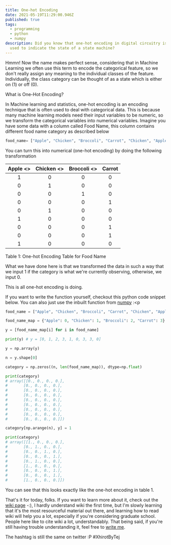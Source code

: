 ```yaml
---
title: One-hot Encoding
date: 2021-05-19T11:29:00.946Z
published: true
tags:
  - programming
  - python
  - numpy
description: Did you know that one-hot encoding in digital circuitry is often
  used to indicate the state of a state machine?
---
```

Hmmn! Now the name makes perfect sense, considering that in Machine Learning we often use this term to encode the categorical feature, so we don't really assign any meaning to the individual classes of the feature. Individually, the class category can be thought of as a state which is either on (1) or off (0).

What is One-Hot Encoding?

In Machine learning and statistics, one-hot encoding is an encoding technique that is often used to deal with categorical data. This is because many machine learning models need their input variables to be numeric, so we transform the categorical variables into numerical variables. Imagine you have some data with a column called Food Name, this column contains different food name category as described below 

```python
food_name= ["Apple", "Chicken", "Broccoli", "Carrot", "Chicken", "Apple", "Carrot", "Carrot", "Apple"]
```

You can turn this into numerical (one-hot encoding) by doing the following transformation

| Apple <> | Chicken <> | Broccoli <> | Carrot |
| :-----: | :-------:| :------: | :------:|
| 1               | 0                 | 0                  | 0                |
| 0               | 1                 | 0                  | 0                |
| 0               | 0                 | 1                  | 0                |
| 0               | 0                 | 0                  | 1                |
| 0               | 1                 | 0                  | 0                |
| 1               | 0                 | 0                  | 0                |
| 0               | 0                 | 0                  | 1                |
| 0               | 0                 | 0                  | 1                |
| 1               | 0                 | 0                  | 0                |
Table 1: One-hot Encoding Table for Food Name


What we have done here is that we transformed the data in such a way that we input 1 if the category is what we're currently observing, otherwise, we input 0. 

This is all one-hot encoding is doing.

If you want to write the function yourself, checkout this python code snippet below. You can also just use the inbuilt function from [numpy](https://scikit-learn.org/stable/modules/generated/sklearn.preprocessing.OneHotEncoder.html) :<p

```python
food_name = ["Apple", "Chicken", "Broccoli", "Carrot", "Chicken", "Apple", "Carrot", "Carrot", "Apple"]

food_name_map = {"Apple": 0, "Chicken": 1, "Broccoli": 2, "Carrot": 3}

y = [food_name_map[i] for i in food_name] 

print(y) # y = [0, 1, 2, 3, 1, 0, 3, 3, 0]

y = np.array(y)

n = y.shape[0]

category = np.zeros((n, len(food_name_map)), dtype=np.float)

print(category)
# array([[0., 0., 0., 0.],
#       [0., 0., 0., 0.], 
#       [0., 0., 0., 0.],
#       [0., 0., 0., 0.],
#       [0., 0., 0., 0.],
#       [0., 0., 0., 0.],
#       [0., 0., 0., 0.],
#       [0., 0., 0., 0.],
#       [0., 0., 0., 0.]])

category[np.arange(n), y] = 1

print(category)
# array([[1., 0., 0., 0.],
#       [0., 1., 0., 0.],
#       [0., 0., 1., 0.],
#       [0., 0., 0., 1.],
#       [0., 1., 0., 0.],
#       [1., 0., 0., 0.],
#       [0., 0., 0., 1.],
#       [0., 0., 0., 1.],
#       [1., 0., 0., 0.]])
```

You can see that this looks exactly like the one-hot encoding in table 1.

That's it for today, folks. If you want to learn more about it, check out the [wiki page](https://www.wikiwand.com/en/One-hot) -:), I hardly understand wiki the first time, but I'm slowly learning that it's the most resourceful material out there, and learning how to read wiki will help you a lot, especially if you're considering graduate school. People here like to cite wiki a lot, understandably. That being said, if you're still having trouble understanding it, feel free to [write me](teju.afonja@aisaturdayslagos.com).

The hashtag is still the same on twitter :P #XhirotByTej